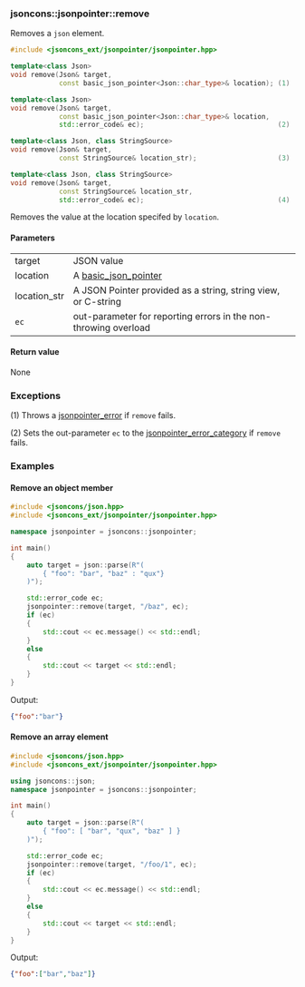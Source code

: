 ### jsoncons::jsonpointer::remove

Removes a `json` element.

```c++
#include <jsoncons_ext/jsonpointer/jsonpointer.hpp>

template<class Json>
void remove(Json& target, 
            const basic_json_pointer<Json::char_type>& location); (1)

template<class Json>
void remove(Json& target, 
            const basic_json_pointer<Json::char_type>& location, 
            std::error_code& ec);                                 (2)

template<class Json, class StringSource>
void remove(Json& target, 
            const StringSource& location_str);                    (3)

template<class Json, class StringSource>
void remove(Json& target, 
            const StringSource& location_str, 
            std::error_code& ec);                                 (4)
```

Removes the value at the location specifed by `location`.

#### Parameters
<table>
  <tr>
    <td>target</td>
    <td>JSON value</td> 
  </tr>
  <tr>
    <td>location</td>
    <td>A <a href="basic_json_pointer.md">basic_json_pointer</a></td> 
  </tr>
  <tr>
    <td>location_str</td>
    <td>A JSON Pointer provided as a string, string view, or C-string</td> 
  </tr>
  <tr>
    <td><code>ec</code></td>
    <td>out-parameter for reporting errors in the non-throwing overload</td> 
  </tr>
</table>

#### Return value

None

### Exceptions

(1) Throws a [jsonpointer_error](jsonpointer_error.md) if `remove` fails.
 
(2) Sets the out-parameter `ec` to the [jsonpointer_error_category](jsonpointer_errc.md) if `remove` fails. 

### Examples

#### Remove an object member

```c++
#include <jsoncons/json.hpp>
#include <jsoncons_ext/jsonpointer/jsonpointer.hpp>

namespace jsonpointer = jsoncons::jsonpointer;

int main()
{
    auto target = json::parse(R"(
        { "foo": "bar", "baz" : "qux"}
    )");

    std::error_code ec;
    jsonpointer::remove(target, "/baz", ec);
    if (ec)
    {
        std::cout << ec.message() << std::endl;
    }
    else
    {
        std::cout << target << std::endl;
    }
}
```
Output:
```json
{"foo":"bar"}
```

#### Remove an array element

```c++
#include <jsoncons/json.hpp>
#include <jsoncons_ext/jsonpointer/jsonpointer.hpp>

using jsoncons::json;
namespace jsonpointer = jsoncons::jsonpointer;

int main()
{
    auto target = json::parse(R"(
        { "foo": [ "bar", "qux", "baz" ] }
    )");

    std::error_code ec;
    jsonpointer::remove(target, "/foo/1", ec);
    if (ec)
    {
        std::cout << ec.message() << std::endl;
    }
    else
    {
        std::cout << target << std::endl;
    }
}
```
Output:
```json
{"foo":["bar","baz"]}
```


